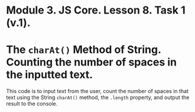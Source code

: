 # Module 3. JS Core. Lesson 8. Task 1 (v.1).

# The `charAt()` Method of String. Counting the number of spaces in the inputted text.

This code is to input text from the user, count the number of spaces in that text using the String `charAt()` method, the `.length` property, and output the result to the console.
